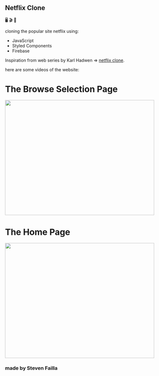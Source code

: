 ## Netflix Clone

🖥️ 🎬 📀

cloning the popular site netflix using: 
- JavaScript
- Styled Components
- Firebase

Inspiration from web series by Karl Hadwen => [netflix clone](https://www.youtube.com/watch?v=x_EEwGe-a9o).

here are some videos of the website:

# The Browse Selection Page
<img src="./public/images/video/netflix-gif-2.gif" width="492" height="380" />

# The Home Page
<img src="./public/images/video/netflix-gif.gif" width="492" height="380" />

### made by Steven Failla 
